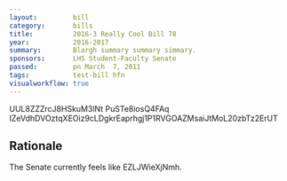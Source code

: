 ```yaml
---
layout:         bill
category:       bills
title:          2016-3 Really Cool Bill 78
year:           2016-2017
summary:        Blargh summary summary simmary.
sponsors:       LHS Student-Faculty Senate
passed:         pn March  7, 2011
tags:           test-bill hfn
visualworkflow: true
---
```



UUL8ZZZrcJ8HSkuM3lNt PuSTe8iosQ4FAq IZeVdhDVOztqXEOiz9cLDgkrEaprhgj1P1RVGOAZMsaiJtMoL20zbTz2ErUT 




Rationale
---------
The Senate currently feels like EZLJWieXjNmh.

